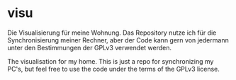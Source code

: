 visu
====
Die Visualisierung für meine Wohnung. Das Repository nutze ich für die Synchronisierung meiner Rechner, aber der Code
kann gern von jedermann unter den Bestimmungen der GPLv3 verwendet werden.

The visualisation for my home. This is just a repo for synchronizing my PC's, but feel free to use the code under the
terms of the GPLv3 license.